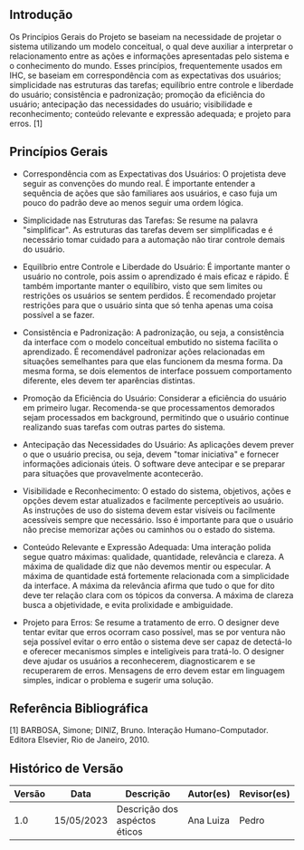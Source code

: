 ## Introdução

Os Princípios Gerais do Projeto se baseiam na necessidade de projetar o sistema utilizando um modelo conceitual, o qual deve auxiliar a interpretar o relacionamento entre as ações e informações apresentadas pelo sistema e o conhecimento do mundo. Esses princípios, frequentemente usados em IHC, se baseiam em correspondência com as expectativas dos usuários; simplicidade nas estruturas das tarefas; equilíbrio entre controle e liberdade do usuário; consistência e padronização; promoção da eficiência do usuário; antecipação das necessidades do usuário; visibilidade e reconhecimento; conteúdo relevante e expressão adequada; e projeto para erros. [1]

## Princípios Gerais

- Correspondência com as Expectativas dos Usuários: O projetista deve seguir as convenções do mundo real. É importante entender a sequência de ações que são familiares aos usuários, e caso fuja um pouco do padrão deve ao menos seguir uma ordem lógica.

- Simplicidade nas Estruturas das Tarefas: Se resume na palavra "simplificar". As estruturas das tarefas devem ser simplificadas e é necessário tomar cuidado para a automação não tirar controle demais do usuário.

- Equilíbrio entre Controle e Liberdade do Usuário: É importante manter o usuário no controle, pois assim o aprendizado é mais eficaz e rápido. É também importante manter o equilíbiro, visto que sem limites ou restrições os usuários se sentem perdidos. É recomendado projetar restrições para que o usuário sinta que só tenha apenas uma coisa possível a se fazer. 

- Consistência e Padronização: A padronização, ou seja, a consistência da interface com o modelo conceitual embutido no sistema facilita o aprendizado. É recomendável padronizar ações relacionadas em situações semelhantes para que elas funcionem da mesma forma. Da mesma forma, se dois elementos de interface possuem comportamento diferente, eles devem ter aparências distintas.

- Promoção da Eficiência do Usuário: Considerar a eficiência do usuário em primeiro lugar. Recomenda-se que processamentos  demorados sejam processados em background, permitindo que o usuário continue realizando suas tarefas com outras partes do sistema.

- Antecipação das Necessidades do Usuário: As aplicações devem prever o que o usuário precisa, ou seja, devem "tomar iniciativa" e fornecer informações adicionais úteis. O software deve antecipar e se preparar para situações que provavelmente acontecerão.

- Visibilidade e Reconhecimento: O estado do sistema, objetivos, ações e opções devem estar atualizados e facilmente perceptíveis ao usuário. As instruções de uso do sistema devem estar visíveis ou facilmente acessíveis sempre que necessário. Isso é importante para que o usuário não precise memorizar ações ou caminhos ou o estado do sistema.

- Conteúdo Relevante e Expressão Adequada: Uma interação polida segue quatro máximas: qualidade, quantidade, relevância e clareza. A máxima de qualidade diz que não devemos mentir ou especular. A máxima de quantidade está fortemente relacionada com a simplicidade
da interface. A máxima da relevância afirma que tudo o que for dito deve ter relação clara com os tópicos da conversa. A máxima de clareza busca a objetividade, e evita prolixidade e ambiguidade.

- Projeto para Erros: Se resume a tratamento de erro. O designer deve tentar evitar que erros ocorram caso possível, mas se por ventura não seja possível evitar o erro então o sistema deve ser capaz de detectá-lo e oferecer mecanismos simples e inteligíveis para tratá-lo. O designer deve ajudar os usuários a reconhecerem, diagnosticarem e se recuperarem de erros. Mensagens de erro devem estar em linguagem simples, indicar o problema e sugerir uma solução.

## Referência Bibliográfica

[1] BARBOSA, Simone; DINIZ, Bruno. Interação Humano-Computador. Editora Elsevier, Rio de Janeiro, 2010.

## Histórico de Versão

| Versão | Data       | Descrição                          | Autor(es) | Revisor(es) |
| ------- | ---------- | ------------------------------------ | --------- | ----------- |
| 1.0     | 15/05/2023 | Descrição dos aspéctos éticos | Ana Luiza   | Pedro   |